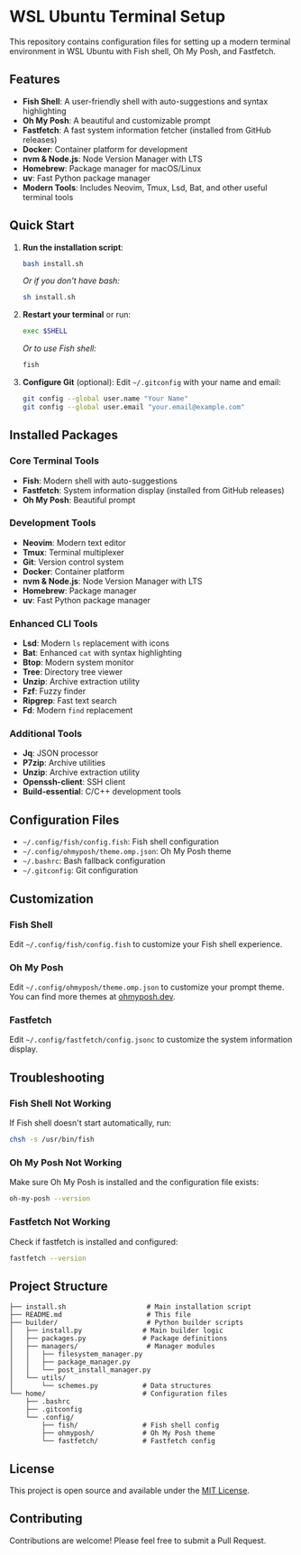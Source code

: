 # WSL Ubuntu Terminal Setup

This repository contains configuration files for setting up a modern terminal environment in WSL Ubuntu with Fish shell, Oh My Posh, and Fastfetch.

## Features

- **Fish Shell**: A user-friendly shell with auto-suggestions and syntax highlighting
- **Oh My Posh**: A beautiful and customizable prompt
- **Fastfetch**: A fast system information fetcher (installed from GitHub releases)
- **Docker**: Container platform for development
- **nvm & Node.js**: Node Version Manager with LTS
- **Homebrew**: Package manager for macOS/Linux
- **uv**: Fast Python package manager
- **Modern Tools**: Includes Neovim, Tmux, Lsd, Bat, and other useful terminal tools

## Quick Start

1. **Run the installation script**:
   ```bash
   bash install.sh
   ```
   *Or if you don't have bash:*
   ```bash
   sh install.sh
   ```

2. **Restart your terminal** or run:
   ```bash
   exec $SHELL
   ```
   *Or to use Fish shell:*
   ```bash
   fish
   ```

3. **Configure Git** (optional):
   Edit `~/.gitconfig` with your name and email:
   ```bash
   git config --global user.name "Your Name"
   git config --global user.email "your.email@example.com"
   ```

## Installed Packages

### Core Terminal Tools
- **Fish**: Modern shell with auto-suggestions
- **Fastfetch**: System information display (installed from GitHub releases)
- **Oh My Posh**: Beautiful prompt

### Development Tools
- **Neovim**: Modern text editor
- **Tmux**: Terminal multiplexer
- **Git**: Version control system
- **Docker**: Container platform
- **nvm & Node.js**: Node Version Manager with LTS
- **Homebrew**: Package manager
- **uv**: Fast Python package manager

### Enhanced CLI Tools
- **Lsd**: Modern `ls` replacement with icons
- **Bat**: Enhanced `cat` with syntax highlighting
- **Btop**: Modern system monitor
- **Tree**: Directory tree viewer
- **Unzip**: Archive extraction utility
- **Fzf**: Fuzzy finder
- **Ripgrep**: Fast text search
- **Fd**: Modern `find` replacement

### Additional Tools
- **Jq**: JSON processor
- **P7zip**: Archive utilities
- **Unzip**: Archive extraction utility
- **Openssh-client**: SSH client
- **Build-essential**: C/C++ development tools

## Configuration Files

- `~/.config/fish/config.fish`: Fish shell configuration
- `~/.config/ohmyposh/theme.omp.json`: Oh My Posh theme
- `~/.bashrc`: Bash fallback configuration
- `~/.gitconfig`: Git configuration

## Customization

### Fish Shell
Edit `~/.config/fish/config.fish` to customize your Fish shell experience.

### Oh My Posh
Edit `~/.config/ohmyposh/theme.omp.json` to customize your prompt theme. You can find more themes at [ohmyposh.dev](https://ohmyposh.dev/docs/themes).

### Fastfetch
Edit `~/.config/fastfetch/config.jsonc` to customize the system information display.

## Troubleshooting

### Fish Shell Not Working
If Fish shell doesn't start automatically, run:
```bash
chsh -s /usr/bin/fish
```

### Oh My Posh Not Working
Make sure Oh My Posh is installed and the configuration file exists:
```bash
oh-my-posh --version
```

### Fastfetch Not Working
Check if fastfetch is installed and configured:
```bash
fastfetch --version
```

## Project Structure

```
├── install.sh                    # Main installation script
├── README.md                     # This file
├── builder/                      # Python builder scripts
│   ├── install.py               # Main builder logic
│   ├── packages.py              # Package definitions
│   ├── managers/                 # Manager modules
│   │   ├── filesystem_manager.py
│   │   ├── package_manager.py
│   │   └── post_install_manager.py
│   └── utils/
│       └── schemes.py           # Data structures
└── home/                        # Configuration files
    ├── .bashrc
    ├── .gitconfig
    └── .config/
        ├── fish/                # Fish shell config
        ├── ohmyposh/            # Oh My Posh theme
        └── fastfetch/           # Fastfetch config
```

## License

This project is open source and available under the [MIT License](LICENSE).

## Contributing

Contributions are welcome! Please feel free to submit a Pull Request.
